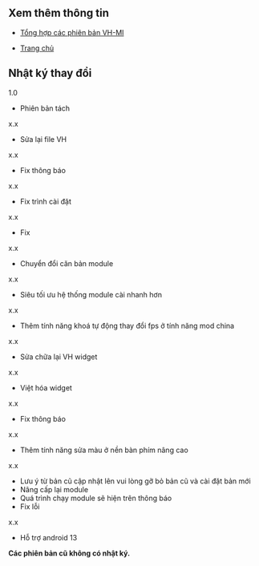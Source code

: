 **Xem thêm thông tin**
----
+ [Tổng hợp các phiên bản VH-MI](https://github.com/kakathic/ZH-VN/releases/tag/Download)

+ [Trang chủ](https://github.com/kakathic/ZH-VN)

**Nhật ký thay đổi**
----

1.0

- Phiên bản tách

x.x

+ Sửa lại file VH

x.x

+ Fix thông báo

x.x

- Fix trình cài đặt 

x.x

- Fix

x.x

+ Chuyển đổi căn bản module

x.x

+ Siêu tối ưu hệ thống module cài nhanh hơn 

x.x

+ Thêm tính năng khoá tự động thay đổi fps ở tính năng mod china

x.x

+ Sửa chữa lại VH widget

x.x

+ Việt hóa widget

x.x

+ Fix thông báo

x.x

+ Thêm tính năng sửa màu ở nền bàn phím nâng cao 

x.x

+ Lưu ý từ bản cũ cập nhật lên vui lòng gỡ bỏ bản cũ và cài đặt bản mới 
+ Nâng cấp lại module
+ Quá trình chạy module sẽ hiện trên thông báo 
+ Fix lỗi

x.x

+ Hỗ trợ android 13

**Các phiên bản cũ không có nhật ký.**
